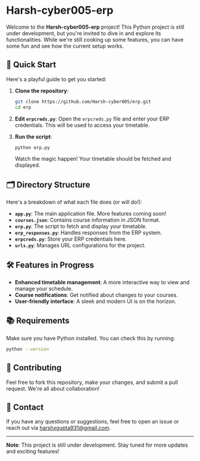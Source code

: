 # Harsh-cyber005-erp

Welcome to the **Harsh-cyber005-erp** project! This Python project is still under development, but you're invited to dive in and explore its functionalities. While we're still cooking up some features, you can have some fun and see how the current setup works.

## 🚀 Quick Start

Here's a playful guide to get you started:

1. **Clone the repository**:
   ```bash
   git clone https://github.com/Harsh-cyber005/erp.git
   cd erp
   ```

2. **Edit `erpcreds.py`**:
   Open the `erpcreds.py` file and enter your ERP credentials. This will be used to access your timetable.

3. **Run the script**:
   ```bash
   python erp.py
   ```

   Watch the magic happen! Your timetable should be fetched and displayed.

## 🗂 Directory Structure

Here's a breakdown of what each file does (or will do!):

- **`app.py`**: The main application file. More features coming soon!
- **`courses.json`**: Contains course information in JSON format.
- **`erp.py`**: The script to fetch and display your timetable.
- **`erp_responses.py`**: Handles responses from the ERP system.
- **`erpcreds.py`**: Store your ERP credentials here.
- **`urls.py`**: Manages URL configurations for the project.

## 🛠️ Features in Progress

- **Enhanced timetable management**: A more interactive way to view and manage your schedule.
- **Course notifications**: Get notified about changes to your courses.
- **User-friendly interface**: A sleek and modern UI is on the horizon.

## 📚 Requirements

Make sure you have Python installed. You can check this by running:
```bash
python --version
```

## 🤝 Contributing

Feel free to fork this repository, make your changes, and submit a pull request. We're all about collaboration!

## 📧 Contact

If you have any questions or suggestions, feel free to open an issue or reach out via harshxgupta931@gmail.com.

---

**Note**: This project is still under development. Stay tuned for more updates and exciting features!